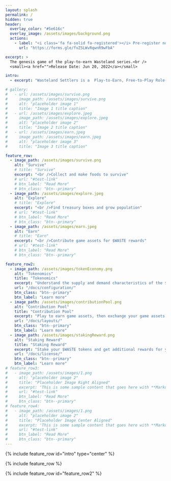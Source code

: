 ```yaml
---
layout: splash
permalink: /
hidden: true
header:
  overlay_color: "#5e616c"
  overlay_image: /assets/images/background.png
  actions:
    - label: "<i class='fa fa-solid fa-registered'></i> Pre-register now"
      url: "https://forms.gle/fvZSLWvRqwnR9wFbA"

excerpt: >
  The genesis game of the play-to-earn Wasteland series.<br />
  <small><a href="">Release Date: Jun 20, 2022</a></small>

intro:
  - excerpt: "Wasteland Settlers is a  Play-to-Earn, Free-to-Play Role-Playing game about survival, exploration and collecting. Players don't need to level up, simply explore the land and equip their villagers to get more rewards. The unique tokenomics solves the problem of hyperinflationary and that NFTs are hard to sell. The future of this game is driven by the community, in which 85% of $WASTE tokens are distributed to the community."

# gallery:
#   - url: /assets/images/survive.png
#     image_path: /assets/images/survive.png
#     alt: "placeholder image 1"
#     title: "Image 1 title caption"
#   - url: /assets/images/explore.jpeg
#     image_path: /assets/images/explore.jpeg
#     alt: "placeholder image 2"
#     title: "Image 2 title caption"
#   - url: /assets/images/earn.jpeg
#     image_path: /assets/images/earn.jpeg
#     alt: "placeholder image 3"
#     title: "Image 3 title caption"

feature_row:
  - image_path: /assets/images/survive.png
    alt: "Survive"
    # title: "Survive"
    excerpt: "<br />Collect and make foods to survive"
    # url: "#test-link"
    # btn_label: "Read More"
    # btn_class: "btn--primary"
  - image_path: /assets/images/explore.jpeg
    alt: "Explore"
    # title: "Explore"
    excerpt: "<br />Find treasury boxes and grow population"
    # url: "#test-link"
    # btn_label: "Read More"
    # btn_class: "btn--primary"
  - image_path: /assets/images/earn.jpeg
    alt: "Earn"
    # title: "Earn"
    excerpt: "<br />Contribute game assets for $WASTE rewards"
    # url: "#test-link"
    # btn_label: "Read More"
    # btn_class: "btn--primary"

feature_row2:
  - image_path: /assets/images/tokenEconomy.png
    alt: "Tokenomics"
    title: "Tokenomics"
    excerpt: "Understand the supply and demand characteristics of the $WASTE token"
    url: "/docs/configuration/"
    btn_class: "btn--primary"
    btn_label: "Learn more"
  - image_path: /assets/images/contributionPool.png
    alt: "Contribution Pool"
    title: "Contribution Pool"
    excerpt: "Play to earn game assets, then exchange your game assets for $WASTE rewards"
    url: "/docs/layouts/"
    btn_class: "btn--primary"
    btn_label: "Learn more"
  - image_path: /assets/images/stakingReward.png
    alt: "Staking Reward"
    title: "Staking Reward"
    excerpt: "Stake your $WASTE tokens and get additional rewards for your support of the Wasteland DAO"
    url: "/docs/license/"
    btn_class: "btn--primary"
    btn_label: "Learn more"
# feature_row3:
#   - image_path: /assets/images/1.png
#     alt: "placeholder image 2"
#     title: "Placeholder Image Right Aligned"
#     excerpt: 'This is some sample content that goes here with **Markdown** formatting. Right aligned with `type="right"`'
#     url: "#test-link"
#     btn_label: "Read More"
#     btn_class: "btn--primary"
# feature_row4:
#   - image_path: /assets/images/1.png
#     alt: "placeholder image 2"
#     title: "Placeholder Image Center Aligned"
#     excerpt: 'This is some sample content that goes here with **Markdown** formatting. Centered with `type="center"`'
#     url: "#test-link"
#     btn_label: "Read More"
#     btn_class: "btn--primary"
---
```


{% include feature_row id="intro" type="center" %}

<!-- {% include gallery caption="The civilization of earth was destroyed by the alien raiders. After millions of nuclear missiles devastated our green homeland then Aliens flew away with robberies of gold and other rare metals. Earth has turned into a wasteland where survival is the primary objective……" %} -->

{% include feature_row %}

{% include feature_row id="feature_row2" %}

<!-- {% include feature_row id="feature_row3" type="right" %}

{% include feature_row id="feature_row4" type="center" %} -->
